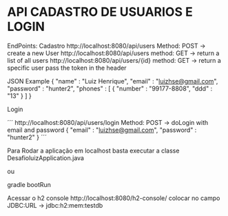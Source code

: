 # API CADASTRO DE USUARIOS E LOGIN

EndPoints:
Cadastro
http://localhost:8080/api/users Method: POST -> create a new User
http://localhost:8080/api/users method: GET -> return a list of all users 
http://localhost:8080/api/users/{id} method: GET -> return a specific user pass the token in the header


JSON Example 
{
  "name" : "Luiz Henrique",
  "email" : "luizhse@gmail.com",
  "password" : "hunter2",
  "phones" : [
    {
      "number" : "99177-8808",
      "ddd" : "13"
    }
  ]
}   

Login

´´´
http://localhost:8080/api/users/login Method: POST -> doLogin with email and password
{
  "email" : "luizhse@gmail.com",
  "password" : "hunter2"
}
´´´

Para Rodar a aplicação em localhost basta executar a classe DesafioluizApplication.java

ou

gradle bootRun
	  	  
Acessar o h2 console http://localhost:8080/h2-console/ colocar no campo  JDBC:URL ->  jdbc:h2:mem:testdb